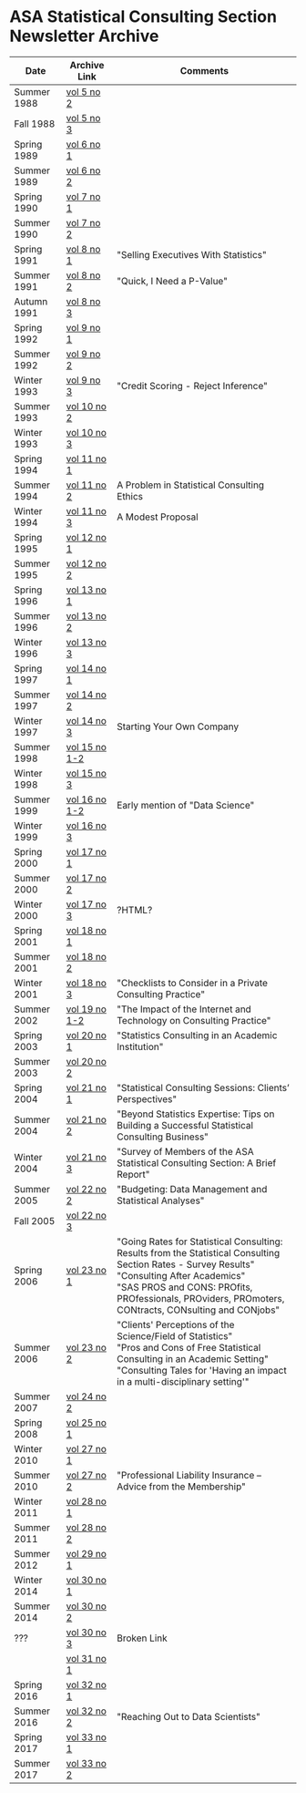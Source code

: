 # ASA Statistical Consulting Section Newsletter Archive 



|Date|Archive Link|Comments|
|---|---|---|
|Summer 1988| [vol 5 no 2](https://web.archive.org/web/20221010212435id_/https://higherlogicdownload.s3.amazonaws.com/AMSTAT/f6e8f6fd-6343-44e2-aa52-8b4e405c5457/UploadedImages/Newsletters/1980s/Stat%20Consulting%20newsletter%205.2%20Summer%201988.pdf) ||
|Fall 1988| [vol 5 no 3](https://web.archive.org/web/20221010212447id_/https://higherlogicdownload.s3.amazonaws.com/AMSTAT/f6e8f6fd-6343-44e2-aa52-8b4e405c5457/UploadedImages/Newsletters/1980s/Stat%20Consulting%20newsletter%205.3%20Fall%201988.pdf) ||
|Spring 1989| [vol 6 no 1](https://web.archive.org/web/20221010212457id_/https://higherlogicdownload.s3.amazonaws.com/AMSTAT/f6e8f6fd-6343-44e2-aa52-8b4e405c5457/UploadedImages/Newsletters/1980s/Stat%20Consulting%20newsletter%206.1%20Spring%201989.pdf) ||
|Summer 1989| [vol 6 no 2](https://web.archive.org/web/20221010212421id_/https://higherlogicdownload.s3.amazonaws.com/AMSTAT/f6e8f6fd-6343-44e2-aa52-8b4e405c5457/UploadedImages/Newsletters/1980s/Stat%20Consulting%20newsletter%206.2%20Summer%201989.pdf) || 
|Spring 1990| [vol 7 no 1](https://web.archive.org/web/20221010212429id_/https://higherlogicdownload.s3.amazonaws.com/AMSTAT/f6e8f6fd-6343-44e2-aa52-8b4e405c5457/UploadedImages/Newsletters/1990s/Stat%20Consulting%20newsletter%207.1%20Spring%201990.pdf)|
|Summer 1990 | [vol 7 no 2](https://web.archive.org/web/20221010212351id_/https://higherlogicdownload.s3.amazonaws.com/AMSTAT/f6e8f6fd-6343-44e2-aa52-8b4e405c5457/UploadedImages/Newsletters/1990s/Stat%20Consulting%20newsletter%207.2%20Summer%201990.pdf) ||
|Spring 1991 | [vol 8 no 1](https://web.archive.org/web/20221010212427/https://higherlogicdownload.s3.amazonaws.com/AMSTAT/f6e8f6fd-6343-44e2-aa52-8b4e405c5457/UploadedImages/Newsletters/1990s/Stat%20Consulting%20newsletter%208.1%20Spring%201991.pdf) |"Selling Executives With Statistics"|
|Summer 1991 | [vol 8 no 2](https://web.archive.org/web/20221010212409id_/https://higherlogicdownload.s3.amazonaws.com/AMSTAT/f6e8f6fd-6343-44e2-aa52-8b4e405c5457/UploadedImages/Newsletters/1990s/Stat%20Consulting%20newsletter%208.2%20Summer%201991.pdf) | "Quick, I Need a P-Value" |
|Autumn 1991 | [vol 8 no 3](https://web.archive.org/web/20221010212456id_/https://higherlogicdownload.s3.amazonaws.com/AMSTAT/f6e8f6fd-6343-44e2-aa52-8b4e405c5457/UploadedImages/Newsletters/1990s/Stat%20Consulting%20newsletter%208.3%20Autumn%201991.pdf) | |
|Spring 1992 | [vol 9 no 1](https://web.archive.org/web/20221010212355id_/https://higherlogicdownload.s3.amazonaws.com/AMSTAT/f6e8f6fd-6343-44e2-aa52-8b4e405c5457/UploadedImages/Newsletters/1990s/Stat%20Consulting%20newsletter%209.1%20Spring%201992.pdf) | |
|Summer 1992 | [vol 9 no 2](https://web.archive.org/web/20221010212422id_/https://higherlogicdownload.s3.amazonaws.com/AMSTAT/f6e8f6fd-6343-44e2-aa52-8b4e405c5457/UploadedImages/Newsletters/1990s/Stat%20Consulting%20newsletter%209.2%20Summer%201992.pdf) | |
|Winter 1993 | [vol 9 no 3](https://web.archive.org/web/20221010212444id_/https://higherlogicdownload.s3.amazonaws.com/AMSTAT/f6e8f6fd-6343-44e2-aa52-8b4e405c5457/UploadedImages/Newsletters/1990s/Stat%20Consulting%20newsletter%209.3%20Winter%201993.pdf) | "Credit Scoring - Reject Inference" |
|Summer 1993 | [vol 10 no 2](https://web.archive.org/web/20221010223520id_/https://higherlogicdownload.s3.amazonaws.com/AMSTAT/f6e8f6fd-6343-44e2-aa52-8b4e405c5457/UploadedImages/Newsletters/1990s/Stat%20Consulting%20newsletter%2010.2%20Summer%201993.pdf) | |
|Winter 1993 | [vol 10 no 3](https://web.archive.org/web/20221010212522id_/https://higherlogicdownload.s3.amazonaws.com/AMSTAT/f6e8f6fd-6343-44e2-aa52-8b4e405c5457/UploadedImages/Newsletters/1990s/Stat%20Consulting%20newsletter%2010.3%20Winter%201993.pdf) | |
|Spring 1994 | [vol 11 no 1](https://web.archive.org/web/20221010212402id_/https://higherlogicdownload.s3.amazonaws.com/AMSTAT/f6e8f6fd-6343-44e2-aa52-8b4e405c5457/UploadedImages/Newsletters/1990s/Stat%20Consulting%20newsletter%2011.1%20Spring%201994.pdf) | |
|Summer 1994 | [vol 11 no 2](https://web.archive.org/web/20221010212503id_/https://higherlogicdownload.s3.amazonaws.com/AMSTAT/f6e8f6fd-6343-44e2-aa52-8b4e405c5457/UploadedImages/Newsletters/1990s/Stat%20Consulting%20newsletter%2011.2%20Summer%201994.pdf) | A Problem in Statistical Consulting Ethics|
|Winter 1994 | [vol 11 no 3](https://web.archive.org/web/20221010212423id_/https://higherlogicdownload.s3.amazonaws.com/AMSTAT/f6e8f6fd-6343-44e2-aa52-8b4e405c5457/UploadedImages/Newsletters/1990s/Stat%20Consulting%20newsletter%2011.3%20Winter%201994.pdf) |A Modest Proposal|
|Spring 1995 | [vol 12 no 1](https://web.archive.org/web/20070331051646id_/http://www.amstat.org:80/sections/cnsl/newsletter/pdf_archive/vol12no1.pdf) ||
|Summer 1995 | [vol 12 no 2](https://web.archive.org/web/20070331051646id_/http://www.amstat.org:80/sections/cnsl/newsletter/pdf_archive/vol12no2.pdf) ||
|Spring 1996 | [vol 13 no 1](https://web.archive.org/web/20070331051646id_/http://www.amstat.org:80/sections/cnsl/newsletter/pdf_archive/vol13no1.pdf) ||
|Summer 1996 | [vol 13 no 2](https://web.archive.org/web/20070331051646id_/http://www.amstat.org:80/sections/cnsl/newsletter/pdf_archive/vol13no2.pdf) ||
|Winter 1996 | [vol 13 no 3](https://web.archive.org/web/20070331051646id_/http://www.amstat.org:80/sections/cnsl/newsletter/pdf_archive/vol13no3.pdf) ||
|Spring 1997 | [vol 14 no 1](https://web.archive.org/web/20070331051646id_/http://www.amstat.org:80/sections/cnsl/newsletter/pdf_archive/vol14no1.pdf) ||
|Summer 1997 | [vol 14 no 2](https://web.archive.org/web/20070331051646id_/http://www.amstat.org:80/sections/cnsl/newsletter/pdf_archive/vol14no2.pdf) ||
|Winter 1997 | [vol 14 no 3](https://web.archive.org/web/20070331051646id_/http://www.amstat.org:80/sections/cnsl/newsletter/pdf_archive/vol14no3.pdf) | Starting Your Own Company |
|Summer 1998 | [vol 15 no 1-2](https://web.archive.org/web/20070331051646id_/http://www.amstat.org:80/sections/cnsl/newsletter/pdf_archive/vol15no1-2.pdf) ||
|Winter 1998 | [vol 15 no 3](https://web.archive.org/web/20070331051646id_/http://www.amstat.org:80/sections/cnsl/newsletter/pdf_archive/vol15no3.pdf) ||
|Summer 1999 | [vol 16 no 1-2](https://web.archive.org/web/20070331051646id_/http://www.amstat.org:80/sections/cnsl/newsletter/pdf_archive/vol16no1-2.pdf) | Early mention of "Data Science" |
|Winter 1999 | [vol 16 no 3](https://web.archive.org/web/20070331051646id_/http://www.amstat.org:80/sections/cnsl/newsletter/pdf_archive/vol16no3.pdf) |  |
|Spring 2000 | [vol 17 no 1](https://web.archive.org/web/20070331051646id_/http://www.amstat.org:80/sections/cnsl/newsletter/pdf_archive/vol17no1.pdf) ||
|Summer 2000 | [vol 17 no 2](https://web.archive.org/web/20070331051646id_/http://www.amstat.org:80/sections/cnsl/newsletter/pdf_archive/vol17no2.pdf) ||
|Winter 2000 | [vol 17 no 3](https://web.archive.org/web/20080226022338id_/http://www.amstat.org:80/sections/cnsl/newsletter/html_archive/vol17no3.html) | ?HTML? |
|Spring 2001 | [vol 18 no 1](https://web.archive.org/web/20070331051646id_/http://www.amstat.org:80/sections/cnsl/newsletter/pdf_archive/vol18no1.pdf) ||
|Summer 2001 | [vol 18 no 2](https://web.archive.org/web/20070331051646id_/http://www.amstat.org:80/sections/cnsl/newsletter/pdf_archive/vol18no2.pdf) ||
|Winter 2001 | [vol 18 no 3](https://web.archive.org/web/20070331051646id_/http://www.amstat.org:80/sections/cnsl/newsletter/pdf_archive/vol18no3.pdf) | "Checklists to Consider in a Private Consulting Practice" |
|Summer 2002 | [vol 19 no 1-2](https://web.archive.org/web/20070331051646id_/http://www.amstat.org:80/sections/cnsl/newsletter/pdf_archive/vol19no1-2.pdf) | "The Impact of the Internet and Technology on Consulting Practice" |
|Spring 2003 | [vol 20 no 1](https://web.archive.org/web/20070331051646id_/http://www.amstat.org:80/sections/cnsl/newsletter/pdf_archive/vol20no1.pdf) | "Statistics Consulting in an Academic Institution" |
|Summer 2003 | [vol 20 no 2](https://web.archive.org/web/20070331051646id_/http://www.amstat.org:80/sections/cnsl/newsletter/pdf_archive/vol20no2.pdf) ||
|Spring 2004 | [vol 21 no 1](https://web.archive.org/web/20070331051646id_/http://www.amstat.org:80/sections/cnsl/newsletter/pdf_archive/vol21no1.pdf) | "Statistical Consulting Sessions: Clients’ Perspectives" |
|Summer 2004 | [vol 21 no 2](https://web.archive.org/web/20070331051646id_/http://www.amstat.org:80/sections/cnsl/newsletter/pdf_archive/vol21no2.pdf) | "Beyond Statistics Expertise: Tips on Building a Successful Statistical Consulting Business" |
|Winter 2004 |[vol 21 no 3](https://web.archive.org/web/20070331051646id_/http://www.amstat.org:80/sections/cnsl/newsletter/pdf_archive/vol21no3.pdf) | "Survey of Members of the ASA Statistical Consulting Section: A Brief Report" |
|Summer 2005 |[vol 22 no 2](https://web.archive.org/web/20070331051646id_/http://www.amstat.org:80/sections/cnsl/newsletter/pdf_archive/vol22no2.pdf) | "Budgeting: Data Management and Statistical Analyses" |
|Fall 2005 | [vol 22 no 3](https://web.archive.org/web/20070331051646id_/http://www.amstat.org:80/sections/cnsl/newsletter/pdf_archive/vol22no3.pdf) ||
|Spring 2006 | [vol 23 no 1](https://web.archive.org/web/20070331051646id_/http://www.amstat.org:80/sections/cnsl/newsletter/pdf_archive/vol23no1.pdf) | "Going Rates for Statistical Consulting: Results from the Statistical Consulting Section Rates - Survey Results" <br/> "Consulting After Academics" <br/> "SAS PROS and CONS: PROfits, PROfessionals, PROviders, PROmoters, CONtracts, CONsulting and CONjobs" <br/> |
|Summer 2006 | [vol 23 no 2](https://web.archive.org/web/20070331051646id_/http://www.amstat.org:80/sections/cnsl/newsletter/pdf_archive/vol23no2.pdf) | "Clients' Perceptions of the Science/Field of Statistics" <br/> "Pros and Cons of Free Statistical Consulting in an Academic Setting" <br/> "Consulting Tales for 'Having an impact in a multi-disciplinary setting'" |
|Summer 2007 |[vol 24 no 2](https://web.archive.org/web/20220302214037id_/https://www.glaserconsult.com/docs/editorials/vol24no2.pdf) ||
|Spring 2008 |[vol 25 no 1](https://web.archive.org/web/20130307024532id_/http://www.amstat.org/sections/cnsl/newsletter/pdf_archive/vol25no1.pdf) ||
|Winter 2010 |[vol 27 no 1](https://web.archive.org/web/20220307180921id_/https://higherlogicdownload.s3.amazonaws.com/AMSTAT/f6e8f6fd-6343-44e2-aa52-8b4e405c5457/UploadedImages/Newsletters/2010%20v27.1%20CNSL%20Newsletter.pdf) ||
|Summer 2010 |[vol 27 no 2](https://web.archive.org/web/20220307194040id_/https://higherlogicdownload.s3.amazonaws.com/AMSTAT/f6e8f6fd-6343-44e2-aa52-8b4e405c5457/UploadedImages/Newsletters/2010%20v27.2%20CNSL%20Newsletter.pdf) | "Professional Liability Insurance – Advice from the Membership" |
|Winter 2011 |[vol 28 no 1](https://web.archive.org/web/20210331051646id_/https://higherlogicdownload.s3.amazonaws.com/AMSTAT/f6e8f6fd-6343-44e2-aa52-8b4e405c5457/UploadedImages/Newsletters/2011%20v28.1%20CNSL%20Newsletter.pdf) ||
|Summer 2011 | [vol 28 no 2](https://web.archive.org/web/20220307200929id_/https://higherlogicdownload.s3.amazonaws.com/AMSTAT/f6e8f6fd-6343-44e2-aa52-8b4e405c5457/UploadedImages/Newsletters/2011%20v28.2%20CNSL%20Newsletter.pdf) ||
|Summer 2012 | [vol 29 no 1](https://web.archive.org/web/20220307201014id_/https://higherlogicdownload.s3.amazonaws.com/AMSTAT/f6e8f6fd-6343-44e2-aa52-8b4e405c5457/UploadedImages/Newsletters/2012%20v29.1%20CNSL%20Newsletter.pdf) ||
|Winter 2014 | [vol 30 no 1](https://web.archive.org/web/20220307200952id_/https://higherlogicdownload.s3.amazonaws.com/AMSTAT/f6e8f6fd-6343-44e2-aa52-8b4e405c5457/UploadedImages/Newsletters/2014%20v30.1%20CNSL%20Newsletter.pdf) ||
|Summer 2014 | [vol 30 no 2](https://web.archive.org/web/20220307201113id_/https://higherlogicdownload.s3.amazonaws.com/AMSTAT/f6e8f6fd-6343-44e2-aa52-8b4e405c5457/UploadedImages/Newsletters/2014%20v30.2%20CNSL%20Newsletter.pdf) ||
| ??? |[vol 30 no 3](https://web.archive.org/web/20210331051646id_/https://higherlogicdownload.s3.amazonaws.com/AMSTAT/f6e8f6fd-6343-44e2-aa52-8b4e405c5457/UploadedFiles/StatisticalConsultant_v30no3.pdf) | Broken Link |
||[vol 31 no 1](https://web.archive.org/web/20210331051646id_/https://higherlogicdownload.s3.amazonaws.com/AMSTAT/f6e8f6fd-6343-44e2-aa52-8b4e405c5457/UploadedImages/StatisticalConsultant_v31no1.pdf) ||
|Spring 2016 | [vol 32 no 1](https://web.archive.org/web/20210331051646id_/https://higherlogicdownload.s3.amazonaws.com/AMSTAT/f6e8f6fd-6343-44e2-aa52-8b4e405c5457/UploadedImages/StatisticalConsultant_v32no1.pdf) ||
|Summer 2016 | [vol 32 no 2](https://web.archive.org/web/20210331051646id_/https://higherlogicdownload.s3.amazonaws.com/AMSTAT/f6e8f6fd-6343-44e2-aa52-8b4e405c5457/UploadedImages/Newsletters/2000s/StatisticalConsultant_v32no2.pdf)| "Reaching Out to Data Scientists" |
|Spring 2017 | [vol 33 no 1](https://web.archive.org/web/20210331051646id_/https://higherlogicdownload.s3.amazonaws.com/AMSTAT/f6e8f6fd-6343-44e2-aa52-8b4e405c5457/UploadedImages/Newsletters/2000s/StatisticalConsultant_Vol33No1.pdf)||
|Summer 2017 |[vol 33 no 2](https://web.archive.org/web/20220307225503id_/https://higherlogicdownload.s3.amazonaws.com/AMSTAT/f6e8f6fd-6343-44e2-aa52-8b4e405c5457/UploadedImages/Newsletters/2000s/StatisticalConsultant_Vol33No2.pdf)||



